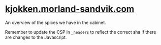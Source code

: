 # [kjokken.morland-sandvik.com](https://kjokken.morland-sandvik.com)

An overview of the spices we have in the cabinet.

Remember to update the CSP in `_headers` to reflect the correct sha if there are changes to the Javascript.

